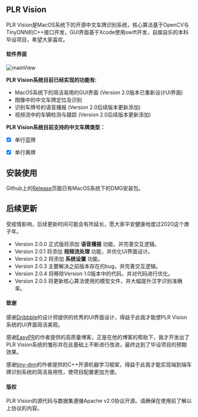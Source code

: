 ## PLR Vision

PLR Vision是MacOS系统下的开源中文车牌识别系统，核心算法基于OpenCV与TinyDNN的C++接口开发，GUI界面基于Xcode使用swift开发，自娱自乐的本科毕设项目，希望大家喜欢。



#### 软件界面

![mainView](/Users/nathanyu/Documents/Projects/Mac/PLR_Vision-master/Imgs/mainView.png)

**PLR Vision系统目前已经实现的功能有:**

- MacOS系统下的简洁易用的GUI界面 (Version 2.0版本已重新设计UI界面)
- 图像中的中文车牌定位及识别
- 识别车牌号的语音播报 (Version 2.0后续版本更新添加)
- 视频流中的车辆检测与跟踪 (Version 2.0后续版本更新添加)

**PLR Vision系统目前支持的中文车牌类型：**

- [x] 单行蓝牌
- [x] 单行黄牌



## 安装使用

Github上的[Release](https://github.com/NathanYu1124/PLR_Vision/releases)页面已有MacOS系统下的DMG安装包。



## 后续更新

受疫情影响，后续更新时间可能会有所延长，愿大家平安健康地度过2020这个庚子年。

* Version 2.0.0 正式版将添加 **语音播报** 功能，并完善交互逻辑。
* Version 2.0.1 将添加 **视频流处理** 功能，并优化UI界面设计。
* Version 2.0.2 将添加 **系统设置** 功能。
* Version 2.0.3 主要解决之前版本存在的bug，并完善交互逻辑。
* Version 2.0.4 将移除Version 1.0版本中的代码，并对代码进行优化。
* Version 2.0.5 将更新核心算法使用的模型文件，并大幅提升汉字识别准确率。



#### 致谢

感谢[Dribbble](https://dribbble.com/shots/6941858-Dashboard-SMART)的设计师提供的优秀的UI界面设计，得益于此我才能使PLR Vision系统的UI界面简洁美观。

感谢[EasyPR](https://github.com/liuruoze/EasyPR)的作者提供的高质量博客，正是在他的博客的帮助下，我才开发出了PLR Vision系统的雏形并在此基础上不断进行改进，最终达到了毕设项目的预期效果。

感谢[tiny-dnn](https://github.com/tiny-dnn/tiny-dnn)的作者提供的C++开源机器学习框架，得益于此我才能实现端到端车牌识别系统的简洁易用性，使项目配置更加方便。



#### 版权

PLR Vision的源代码与数据集遵循Apache v2.0协议开源。请确保在使用前了解以上协议的内容。
